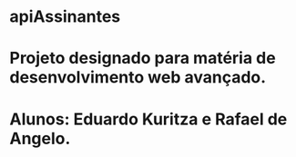 # apiAssinantes
# Projeto designado para matéria de desenvolvimento web avançado.
# Alunos: Eduardo Kuritza e Rafael de Angelo.
